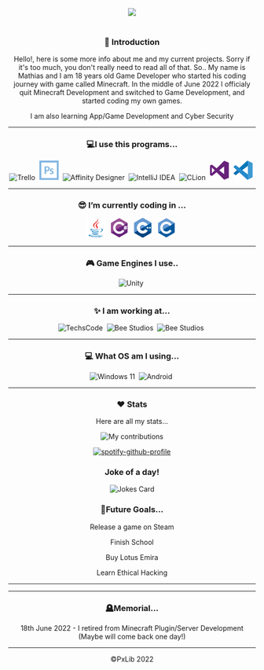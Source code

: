 <div id="header" align="center">
  <img src="https://media.giphy.com/media/M9gbBd9nbDrOTu1Mqx/giphy.gif" width="100"/>
</div>

<div id="stats" align="center">
  <img src="https://komarev.com/ghpvc/?username=PxLib&style=flat-square&color=blue" alt=""/>
  </div>
  
<div id="Introduction" align="center">
  <h3>👋 Introduction</h3>
  Hello!, here is some more info about me and my current projects. Sorry if it's too much, you don't really need to read all of that.
So.. My name is Mathias and I am 18 years old Game Developer who started his coding journey with game called Minecraft. In the middle of June 2022 I officialy quit Minecraft Development and switched to Game Development, and started coding my own games.

I am also learning App/Game Development and Cyber Security
<hr>
<h3> 💻I use this programs...</h3>
<div align="center">
    <img src="https://www.pinclipart.com/picdir/big/373-3734150_trello-clickup-trello-icon-png-clipart.png" title="Trello" alt="Trello" width="40" height="40"/>&nbsp;
    <img src="https://raw.githubusercontent.com/devicons/devicon/1119b9f84c0290e0f0b38982099a2bd027a48bf1/icons/photoshop/photoshop-line.svg" title="Photoshop" alt="Photoshop" width="40" height="40"/>&nbsp;
  <img src="https://cdn.serif.com/affinity/img/global/logos/affinity-designer-icon-090520190839.svg" title="Affinity Designer" alt="Affinity Designer" width="40" height="40"/>&nbsp;
    <img src="https://www.jetbrains.com/idea/img/idea-edu.svg" title="IntelliJ IDEA" alt="IntelliJ IDEA" width="40" height="40"/>&nbsp;
  <img src="https://resources.jetbrains.com/storage/products/clion/img/meta/clion_logo_300x300.png" title="CLion" alt="CLion" width="40" height="40"/>&nbsp;
    <img src="https://raw.githubusercontent.com/devicons/devicon/1119b9f84c0290e0f0b38982099a2bd027a48bf1/icons/visualstudio/visualstudio-plain.svg" title="Visual Studio" alt="Visual Studio" width="40" height="40"/>&nbsp;
  <img src="https://raw.githubusercontent.com/devicons/devicon/1119b9f84c0290e0f0b38982099a2bd027a48bf1/icons/vscode/vscode-original.svg" title="Visual Studio Code" alt="Visual Studio Code" width="40" height="40"/>&nbsp;
</div>
  <hr>
  <div align="center">
 <h3>😎 I’m currently coding in ...
  </div>
  <div align="center">
  <img src="https://raw.githubusercontent.com/devicons/devicon/1119b9f84c0290e0f0b38982099a2bd027a48bf1/icons/java/java-original.svg" title="Java" alt="Java" width="40" height="40"/>&nbsp;
    <img src="https://raw.githubusercontent.com/devicons/devicon/1119b9f84c0290e0f0b38982099a2bd027a48bf1/icons/csharp/csharp-original.svg" title="C#" alt="C#" width="40" height="40"/>&nbsp;
    <img src="https://raw.githubusercontent.com/devicons/devicon/1119b9f84c0290e0f0b38982099a2bd027a48bf1/icons/cplusplus/cplusplus-original.svg" title="C++" alt="C++" width="40" height="40"/>&nbsp;
    <img src="https://raw.githubusercontent.com/devicons/devicon/1119b9f84c0290e0f0b38982099a2bd027a48bf1/icons/c/c-original.svg" title="C" alt="C" width="40" height="40"/>&nbsp;
</div>
    <hr>
    <h3>🎮 Game Engines I use..</h3>
    <img src="https://i.redd.it/tu3gt6ysfxq71.png" title="Unity" alt="Unity" width="40" height="40"/>&nbsp;
 <hr>
    
    
  <div align="center">
  <h3> ✨ I am working at...</h3>
    <img src="https://techscode.com/images/logo.png" title="TechsCode" alt="TechsCode" width="40" height="40"/>&nbsp;
    <img src="https://avatars.githubusercontent.com/u/109436550?s=200&v=4" title="Bee Studios" alt="Bee Studios" width="40" height="40"/>&nbsp;
    <img src="https://rabbit-company.com/images/logo.png" title="RabbitCompany" alt="Bee Studios" width="40" height="40"/>&nbsp;
  </div>
  <hr>
  <div align="center">
  <h3> 💻 What OS am I using...</h3>
    <img src="https://static.techspot.com/images2/downloads/topdownload/2021/08/2021-08-12-ts3_thumbs-9cf-p_256.webp" title="Windows 11" alt="Windows 11" width="40" height="40"/>&nbsp;
    <img src="https://upload.wikimedia.org/wikipedia/commons/d/d7/Android_robot.svg" title="Android" alt="Android" width="40" height="40"/>&nbsp;
  </div>
  <hr>
    <h3>❤️ Stats</h3>
       <p>Here are all my stats...</p>

![My contributions](https://github-readme-stats.vercel.app/api?username=PxLib&show_icons=true&theme=discord_old_blurple)

[![spotify-github-profile](https://spotify-github-profile.vercel.app/api/view?uid=vhi55e1fsjn7f3tme4d1q66gj&cover_image=true&theme=default&bar_color=66d9ff&bar_color_cover=true)](https://spotify-github-profile.vercel.app/api/view?uid=vhi55e1fsjn7f3tme4d1q66gj&redirect=true)

<article align="center">
  <h3>Joke of a day!</h3>
<img src="https://readme-jokes.vercel.app/api" alt="Jokes Card" />
  </article>
    <article align="center">
<div align="center">
  <h3>🍹Future Goals...</h3>
 <p>Release a game on Steam</p>
 <p>Finish School</p>
 <p>Buy Lotus Emira</p>
 <p>Learn Ethical Hacking</p>
  </div>
  </article>
  <hr>
<hr>
<article align="center">
<div align="center">
  <h3>🪦Memorial...</h3>
 <p> 18th June 2022 - I retired from Minecraft Plugin/Server Development (Maybe will come back one day!) </p>
  </div>
  </article>
  <hr>
  <p align="center">
    &copy;PxLib 2022
</p>
